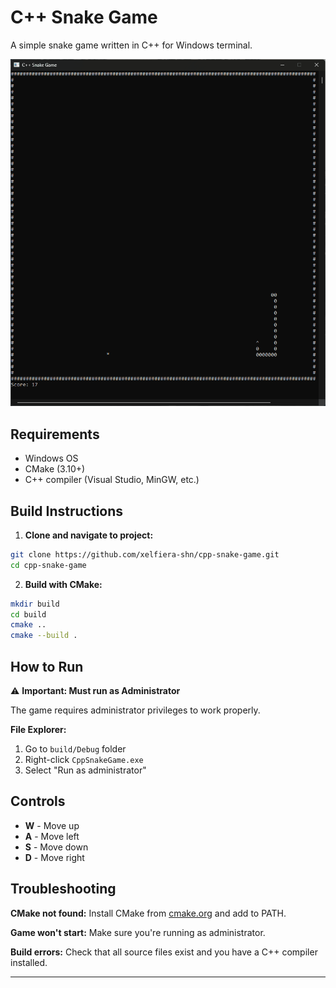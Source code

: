 # C++ Snake Game

A simple snake game written in C++ for Windows terminal.

![Gameplay](gameplay.gif)

## Requirements

- Windows OS
- CMake (3.10+)
- C++ compiler (Visual Studio, MinGW, etc.)

## Build Instructions

1. **Clone and navigate to project:**
```bash
git clone https://github.com/xelfiera-shn/cpp-snake-game.git
cd cpp-snake-game
```

2. **Build with CMake:**
```bash
mkdir build
cd build
cmake ..
cmake --build .
```

## How to Run

⚠️ **Important: Must run as Administrator**

The game requires administrator privileges to work properly.

**File Explorer:**
1. Go to `build/Debug` folder
2. Right-click `CppSnakeGame.exe`
3. Select "Run as administrator"

## Controls

- **W** - Move up
- **A** - Move left
- **S** - Move down
- **D** - Move right

## Troubleshooting

**CMake not found:** Install CMake from [cmake.org](https://cmake.org/download/) and add to PATH.

**Game won't start:** Make sure you're running as administrator.

**Build errors:** Check that all source files exist and you have a C++ compiler installed.

---

